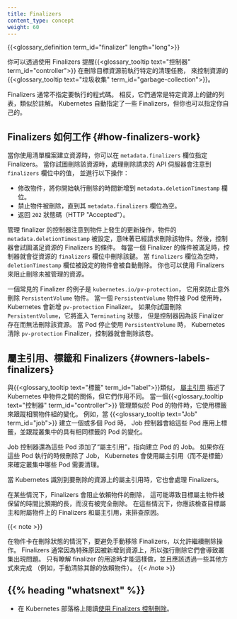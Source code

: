```yaml
---
title: Finalizers
content_type: concept
weight: 60
---
```


<!-- overview -->

{{<glossary_definition term_id="finalizer" length="long">}}

<!--
You can use finalizers to control {{<glossary_tooltip text="garbage collection" term_id="garbage-collection">}}
of resources by alerting {{<glossary_tooltip text="controllers" term_id="controller">}} to perform specific cleanup tasks before
deleting the target resource. 
-->
你可以透過使用 Finalizers 提醒{{<glossary_tooltip text="控制器" term_id="controller">}}
在刪除目標資源前執行特定的清理任務，
來控制資源的{{<glossary_tooltip text="垃圾收集" term_id="garbage-collection">}}。

<!--
Finalizers don't usually specify the code to execute. Instead, they are
typically lists of keys on a specific resource similar to annotations.
Kubernetes specifies some finalizers automatically, but you can also specify
your own.
-->
Finalizers 通常不指定要執行的程式碼。
相反，它們通常是特定資源上的鍵的列表，類似於註解。
Kubernetes 自動指定了一些 Finalizers，但你也可以指定你自己的。

<!--
## How finalizers work

When you create a resource using a manifest file, you can specify finalizers in
the `metadata.finalizers` field. When you attempt to delete the resource, the
API server handling the delete request notices the values in the `finalizers` field
and does the following: 

  * Modifies the object to add a `metadata.deletionTimestamp` field with the
    time you started the deletion.
  * Prevents the object from being removed until its `metadata.finalizers` field is empty.
  * Returns a `202` status code (HTTP "Accepted")
-->
## Finalizers 如何工作   {#how-finalizers-work}

當你使用清單檔案建立資源時，你可以在 `metadata.finalizers` 欄位指定 Finalizers。
當你試圖刪除該資源時，處理刪除請求的 API 伺服器會注意到 `finalizers` 欄位中的值，
並進行以下操作：

  * 修改物件，將你開始執行刪除的時間新增到 `metadata.deletionTimestamp` 欄位。
  * 禁止物件被刪除，直到其 `metadata.finalizers` 欄位為空。
  * 返回 `202` 狀態碼（HTTP "Accepted"）。

<!--
The controller managing that finalizer notices the update to the object setting the
`metadata.deletionTimestamp`, indicating deletion of the object has been requested.
The controller then attempts to satisfy the requirements of the finalizers
specified for that resource. Each time a finalizer condition is satisfied, the
controller removes that key from the resource's `finalizers` field. When the
`finalizers` field is emptied, an object with a `deletionTimestamp` field set
is automatically deleted. You can also use finalizers to prevent deletion of unmanaged resources.
-->
管理 finalizer 的控制器注意到物件上發生的更新操作，物件的 `metadata.deletionTimestamp`
被設定，意味著已經請求刪除該物件。然後，控制器會試圖滿足資源的 Finalizers 的條件。
每當一個 Finalizer 的條件被滿足時，控制器就會從資源的 `finalizers` 欄位中刪除該鍵。
當 `finalizers` 欄位為空時，`deletionTimestamp` 欄位被設定的物件會被自動刪除。
你也可以使用 Finalizers 來阻止刪除未被管理的資源。

<!--
A common example of a finalizer is `kubernetes.io/pv-protection`, which prevents
accidental deletion of `PersistentVolume` objects. When a `PersistentVolume`
object is in use by a Pod, Kubernetes adds the `pv-protection` finalizer. If you
try to delete the `PersistentVolume`, it enters a `Terminating` status, but the
controller can't delete it because the finalizer exists. When the Pod stops
using the `PersistentVolume`, Kubernetes clears the `pv-protection` finalizer,
and the controller deletes the volume.
-->
一個常見的 Finalizer 的例子是 `kubernetes.io/pv-protection`，
它用來防止意外刪除 `PersistentVolume` 物件。
當一個 `PersistentVolume` 物件被 Pod 使用時，
Kubernetes 會新增 `pv-protection` Finalizer。
如果你試圖刪除 `PersistentVolume`，它將進入 `Terminating` 狀態，
但是控制器因為該 Finalizer 存在而無法刪除該資源。
當 Pod 停止使用 `PersistentVolume` 時，
Kubernetes 清除 `pv-protection` Finalizer，控制器就會刪除該卷。

<!--
## Owner references, labels, and finalizers {#owners-labels-finalizers}

Like {{<glossary_tooltip text="labels" term_id="label">}},
[owner references](/concepts/overview/working-with-objects/owners-dependents/)
describe the relationships between objects in Kubernetes, but are used for a
different purpose. When a
{{<glossary_tooltip text="controller" term_id="controller">}} manages objects
like Pods, it uses labels to track changes to groups of related objects. For
example, when a {{<glossary_tooltip text="Job" term_id="job">}} creates one or
more Pods, the Job controller applies labels to those pods and tracks changes to
any Pods in the cluster with the same label.
-->
## 屬主引用、標籤和 Finalizers {#owners-labels-finalizers}

與{{<glossary_tooltip text="標籤" term_id="label">}}類似，
[屬主引用](/zh-cn/concepts/overview/working-with-objects/owners-dependents/)
描述了 Kubernetes 中物件之間的關係，但它們作用不同。
當一個{{<glossary_tooltip text="控制器" term_id="controller">}}
管理類似於 Pod 的物件時，它使用標籤來跟蹤相關物件組的變化。
例如，當 {{<glossary_tooltip text="Job" term_id="job">}} 建立一個或多個 Pod 時，
Job 控制器會給這些 Pod 應用上標籤，並跟蹤叢集中的具有相同標籤的 Pod 的變化。

<!--
The Job controller also adds *owner references* to those Pods, pointing at the
Job that created the Pods. If you delete the Job while these Pods are running,
Kubernetes uses the owner references (not labels) to determine which Pods in the
cluster need cleanup.

Kubernetes also processes finalizers when it identifies owner references on a
resource targeted for deletion. 

In some situations, finalizers can block the deletion of dependent objects,
which can cause the targeted owner object to remain for
longer than expected without being fully deleted. In these situations, you
should check finalizers and owner references on the target owner and dependent
objects to troubleshoot the cause. 
-->
Job 控制器還為這些 Pod 添加了“屬主引用”，指向建立 Pod 的 Job。
如果你在這些 Pod 執行的時候刪除了 Job，
Kubernetes 會使用屬主引用（而不是標籤）來確定叢集中哪些 Pod 需要清理。

當 Kubernetes 識別到要刪除的資源上的屬主引用時，它也會處理 Finalizers。

在某些情況下，Finalizers 會阻止依賴物件的刪除，
這可能導致目標屬主物件被保留的時間比預期的長，而沒有被完全刪除。
在這些情況下，你應該檢查目標屬主和附屬物件上的 Finalizers 和屬主引用，來排查原因。

{{< note >}}
<!--
In cases where objects are stuck in a deleting state, avoid manually
removing finalizers to allow deletion to continue. Finalizers are usually added
to resources for a reason, so forcefully removing them can lead to issues in
your cluster. This should only be done when the purpose of the finalizer is
understood and is accomplished in another way (for example, manually cleaning
up some dependent object).

-->
在物件卡在刪除狀態的情況下，要避免手動移除 Finalizers，以允許繼續刪除操作。
Finalizers 通常因為特殊原因被新增到資源上，所以強行刪除它們會導致叢集出現問題。
只有瞭解 finalizer 的用途時才能這樣做，並且應該透過一些其他方式來完成
（例如，手動清除其餘的依賴物件）。
{{< /note >}}

## {{% heading "whatsnext" %}}

<!--
* Read [Using Finalizers to Control Deletion](/blog/2021/05/14/using-finalizers-to-control-deletion/)
  on the Kubernetes blog.
-->
* 在 Kubernetes 部落格上閱讀[使用 Finalizers 控制刪除](/blog/2021/05/14/using-finalizers-to-control-deletion/)。

